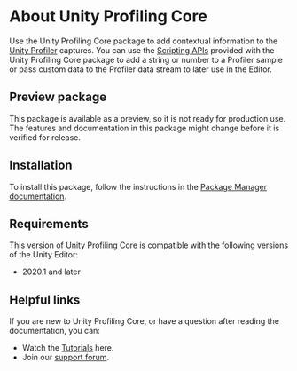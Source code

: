 # About Unity Profiling Core
Use the Unity Profiling Core package to add contextual information to the [Unity Profiler](https://docs.unity3d.com/Manual/Profiler.html) captures. You can use the [Scripting APIs](https://docs.unity3d.com/Packages/com.unity.profiling.core@latest?subfolder=/api/index.html) provided with the Unity Profiling Core package to add a string or number to a Profiler sample or pass custom data to the Profiler data stream to later use in the Editor.

## Preview package
This package is available as a preview, so it is not ready for production use. The features and documentation in this package might change before it is verified for release.

## Installation
To install this package, follow the instructions in the [Package Manager documentation](https://docs.unity3d.com/Manual/upm-ui-install.html).

## Requirements
This version of Unity Profiling Core is compatible with the following versions of the Unity Editor:

* 2020.1 and later

## Helpful links
If you are new to Unity Profiling Core, or have a question after reading the documentation, you can:

* Watch the [Tutorials](https://learn.unity.com/tutorial/introduction-to-the-profiler) here.
* Join our [support forum](https://forum.unity.com/forums/profiler-previews.199/).
